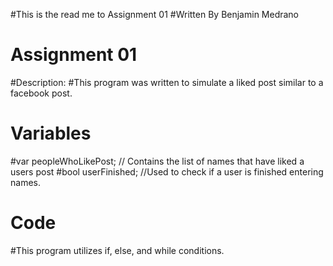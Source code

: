 #This is the read me to Assignment 01
#Written By Benjamin Medrano 

# Assignment 01
#Description:
#This program was written to simulate a liked post similar to a facebook post. 



# Variables
#var peopleWhoLikePost; // Contains the list of names that have liked a users post
#bool userFinished; //Used to check if a user is finished entering names. 

# Code
#This program utilizes if, else, and while conditions. 
